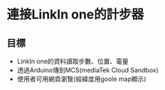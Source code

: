 連接LinkIn one的計步器
===
## 目標
* LinkIn one的資料讀取步數、位置、電量
* 透過Arduino傳到MCS(mediaTek Cloud Sandbox)
* 使用者可用網頁瀏覽(經緯度用goole map顯示)


